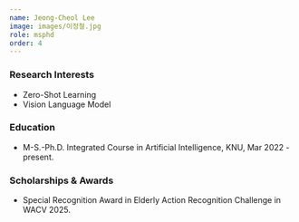 ```yaml
---
name: Jeong-Cheol Lee
image: images/이정철.jpg
role: msphd
order: 4
---
```


### Research Interests
- Zero-Shot Learning
- Vision Language Model

### Education
- M-S.-Ph.D. Integrated Course in Artificial Intelligence, KNU, Mar 2022 - present.

### Scholarships & Awards
- Special Recognition Award in Elderly Action Recognition Challenge in WACV 2025.
